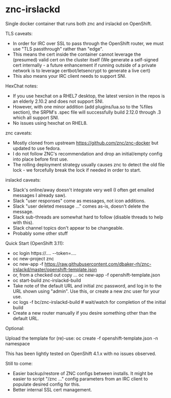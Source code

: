 # znc-irslackd

Single docker container that runs both znc and irslackd on OpenShift.


TLS caveats:

* In order for IRC over SSL to pass through the OpenShift router, we must use "TLS passthrough" rather than "edge".
* This means the cert inside the container cannot leverage the (presumed) valid cert on the cluster itself (We generate a self-signed cert internally - a future enhancement if running outside of a private network is to leverage certbot/letsencrypt to generate a live cert)
* This also means your IRC client needs to support SNI.


HexChat notes:

* If you use hexchat on a RHEL7 desktop, the latest version in the repos is an elderly 2.10.2 and does not support SNI.
* However, with one minor addition (add plugins/lua.so to the %files section), the SRPM's .spec file will successfully build 2.12.0 through .3 which all support SNI.
* No issues using hexchat on RHEL8.


znc caveats:

* Mostly cloned from upstream https://github.com/znc/znc-docker but updated to use fedora.
* I do not follow ZNC's recommendation and drop an initial/empty config into place before first use.
* The rolling deployment strategy usually causes znc to detect the old file lock - we forcefully break the lock if needed in order to start.



irslackd caveats:

* Slack's online/away doesn't integrate very well (I often get emailed messages I already saw).
* Slack "user responses" come as messages, not icon additions.
* Slack "user deleted message ..." comes as-is, doesn't delete the message.
* Slack sub-threads are somewhat hard to follow (disable threads to help with this).
* Slack channel topics don't appear to be changeable.
* Probably some other stuff



Quick Start (OpenShift 3.11):

* oc login https://.... --token=....
* oc new-project znc
* oc new-app -f https://raw.githubusercontent.com/dbaker-rh/znc-irslackd/master/openshift-template.json
* or, from a checked out copy ... oc new-app -f openshift-template.json
* oc start-build znc-irslackd-build
* Take note of the default URL and initial znc password, and log in to the URL shown using "admin".  Use this, or create a new znc user for your use.
* oc logs -f bc/znc-irslackd-build   # wait/watch for completion of the initial build
* Create a new router manually if you desire something other than the default URL.

Optional:

Upload the template for (re)-use: oc create -f openshift-template.json -n namespace


This has been lightly tested on OpenShift 4.1.x with no issues observed.



Still to come:

* Easier backup/restore of ZNC configs between installs.  It might be easier to script "/znc ..." config parameters from an IRC client to populate desired config for this.
* Better internal SSL cert management.


